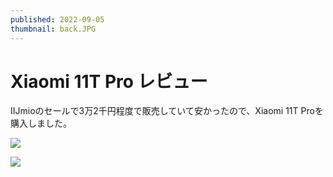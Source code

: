 ```yaml
---
published: 2022-09-05
thumbnail: back.JPG
---
```


# Xiaomi 11T Pro レビュー

IIJmioのセールで3万2千円程度で販売していて安かったので、Xiaomi 11T Proを購入しました。

![](display.JPG)

![](back.JPG)
